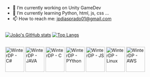 
- 🔭 I’m currently working on Unity GameDev
- 🌱 I’m currently learning Python, html, js, css ...
- 📫 How to reach me: jpdiasprado01@gmail.com

##

<!-- git stats -->
[![João's GitHub stats](https://github-readme-stats.vercel.app/api?username=WinterDP&hide=issues,stars&count_private=true&show_icons=tr&theme=great-gatsby)](https://github.com/WinterDP/github-readme-stats) [![Top Langs](https://github-readme-stats.vercel.app/api/top-langs/?username=anuraghazra&langs_count=8&hide=Go,Astro,Assembly,shell,rust,glsl&layout=compact&theme=great-gatsby)](https://github.com/anuraghazra/github-readme-stats)

##
<div>
 <img align = center alt="WinterDP - C#" height = 80px width = 60px src="https://cdn.jsdelivr.net/gh/devicons/devicon/icons/csharp/csharp-original.svg" />         
 <img align = center alt="WinterDP - JAVA" height = 80px width = 60px src="https://cdn.jsdelivr.net/gh/devicons/devicon/icons/java/java-plain-wordmark.svg" />
 <img align = center alt="WinterDP - C" height = 80px width = 60px src="https://cdn.jsdelivr.net/gh/devicons/devicon/icons/c/c-original.svg" />
 <img align = center alt="WinterDP - PYthon" height = 80px width = 60px src="https://cdn.jsdelivr.net/gh/devicons/devicon/icons/python/python-original.svg" />
 <img align = center alt="WinterDP - JS" height = 80px width = 60px src="https://cdn.jsdelivr.net/gh/devicons/devicon/icons/javascript/javascript-original.svg" />
 <img align = center alt="WinterDP - Linux" height = 80px width = 60px src="https://cdn.jsdelivr.net/gh/devicons/devicon/icons/linux/linux-original.svg" />
 <img align = center alt="WinterDP - AWS" height = 80px width = 60px src="https://cdn.jsdelivr.net/gh/devicons/devicon/icons/amazonwebservices/amazonwebservices-original-wordmark.svg" />
          

                
</div>   

            




<!--
**WinterDP/WinterDP** is a ✨ _special_ ✨ repository because its `README.md` (this file) appears on your GitHub profile.

Here are some ideas to get you started:



- 👯 I’m looking to collaborate on ...
- 🤔 I’m looking for help with ...
- 💬 Ask me about ...

- 😄 Pronouns: ...
- ⚡ Fun fact: ...
-->
